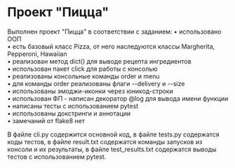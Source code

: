 # Проект "Пицца"

Выполнен проект "Пицца" в соответствии с заданием:
&bull; использовано ООП<br>
&bull; есть базовый класс Pizza, от него наследуются классы Margherita, Pepperoni, Hawaiian<br>
&bull; реализован метод dict() для выводе рецепта ингредиентов<br>
&bull; использован пакет click для работы с консолью<br>
&bull; реализованы консольные команды order и menu<br>
&bull; для команды order реализованы флаги --delivery и --size<br>
&bull; использованы эмоджи-иконки через юникод-строки<br>
&bull; использован ФП - написан декоратор @log для вывода имени функции<br>
&bull; написаны тесты с использованием pytest<br>
&bull; использованы докстринги и аннотации<br>
&bull; замечаний от flake8 нет<br>

В файле cli.py содержится основной код, в файле tests.py содержатся коды тестов, в файле result.txt содержатся команды запусков из консоли и их результаты, в файле test_results.txt содержатся выводы тестов с использованием pytest.
